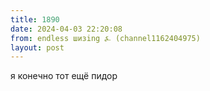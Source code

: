 ```yaml
---
title: 1890
date: 2024-04-03 22:20:08
from: endless шизing ⍼ (channel1162404975)
layout: post
---
```


я конечно тот ещё пидор

